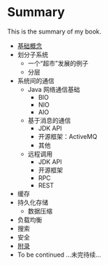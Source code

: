 # Summary

This is the summary of my book.

* [基础概念](docs/basic.md)
* 划分子系统
    * 一个“超市”发展的例子
    * 分层    
* 系统间的通信
    * Java 网络通信基础
        * BIO
        * NIO
        * AIO
    * 基于消息的通信
        * JDK API
        * 开源框架：ActiveMQ
        * 其他
    * 远程调用
        * JDK API
        * 开源框架
        * RPC
        * REST        
* 缓存
* 持久化存储
    * 数据压缩
* 负载均衡
* 搜索
* 安全
* [附录](docs/appendix.md)
* To be continued ...未完待续...
